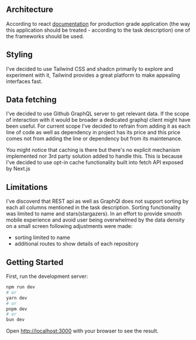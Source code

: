 ## Architecture

According to react [documentation](https://dev/learn/start-a-new-react-project#nextjs-app-router)
for production grade application (the way this application should be treated - according to the task description) one of the frameworks should be used.

## Styling

I’ve decided to use Tailwind CSS and shadcn primarily to explore and experiment with it, Tailwind provides a great platform to make appealing interfaces fast.

## Data fetching

I've decided to use Github GraphQL server to get relevant data. If the scope of interaction with it would be broader a dedicated graphql client might have been useful. For current scope I've decided to refrain from adding it as each line of code as well as dependency in project has its price and this price comes not from adding the line or dependency but from its maintenance.

You might notice that caching is there but there's no explicit mechanism implemented nor 3rd party solution added to handle this. This is because I've decided to use opt-in cache functionality built into fetch API exposed by Next.js

## Limitations

I've discoverd that REST api as well as GraphQl does not support sorting by each all columns mentioned in the task description. Sorting functionality was limited to name and stars(stargazers).
In an effort to provide smooth mobile experience and avoid user being overwhelmed by the data density on a small screen following adjustments were made:

- sorting limited to name
- additional routes to show details of each repository

## Getting Started

First, run the development server:

```bash
npm run dev
# or
yarn dev
# or
pnpm dev
# or
bun dev
```

Open [http://localhost:3000](http://localhost:3000) with your browser to see the result.
